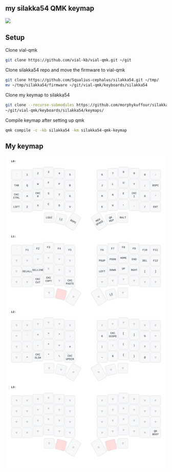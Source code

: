 ## my silakka54 QMK keymap

![](./silakka54_keyboard.jpeg)

## Setup

Clone vial-qmk

```bash
git clone https://github.com/vial-kb/vial-qmk.git ~/git
```
Clone silakka54 repo and move the firmware to vial-qmk

```bash
git clone https://github.com/Squalius-cephalus/silakka54.git ~/tmp/
mv ~/tmp/silakka54/firmware ~/git/vial-qmk/keyboards/silakka54
```

Clone my keymap to silakka54

```bash
git clone --recurse-submodules https://github.com/morphykuffour/silakka54-qmk-keymap.git \
~/git/vial-qmk/keyboards/silakka54/keymaps/
```

Compile keymap after setting up qmk
```bash
qmk compile -c -kb silakka54 -km silakka54-qmk-keymap
```

## My keymap
![keymap](./silakka54_keymap.svg)
